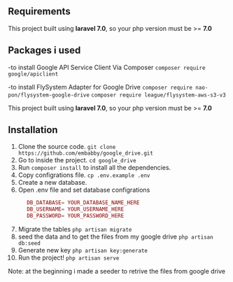 ## Requirements
This project built using **laravel 7.0**, so your php version must be >= **7.0**


## Packages i used
-to install Google API Service Client Via Composer
      `composer require google/apiclient`
      
-to install FlySystem Adapter for Google Drive
       `composer require nao-pon/flysystem-google-drive`
       `composer require league/flysystem-aws-s3-v3`

This project built using **laravel 7.0**, so your php version must be >= **7.0**


## Installation
1. Clone the source code. `git clone https://github.com/embabby/google_drive.git`
2. Go to inside the project. `cd google_drive`
3. Run `composer install` to install all the dependencies.
4. Copy configrations file. `cp .env.example .env`
5. Create a new database.
6. Open .env file and set database configrations
```php
      DB_DATABASE= YOUR_DATABASE_NAME_HERE
      DB_USERNAME= YOUR_USERNAME_HERE
      DB_PASSWORD= YOUR_PASSWORD_HERE
```
7. Migrate the tables `php artisan migrate`
8. seed the data and to get the files from my google drive `php artisan db:seed` 
9. Generate new key `php artisan key:generate`
10. Run the project! `php artisan serve`

Note: at the beginning i made a seeder to retrive the files from google drive

